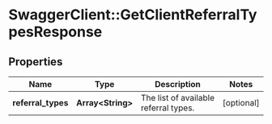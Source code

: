 # SwaggerClient::GetClientReferralTypesResponse

## Properties
Name | Type | Description | Notes
------------ | ------------- | ------------- | -------------
**referral_types** | **Array&lt;String&gt;** | The list of available referral types. | [optional] 


